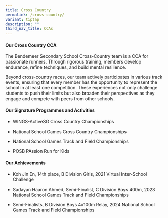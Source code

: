 ```yaml
---
title: Cross Country
permalink: /cross-country/
variant: tiptap
description: ""
third_nav_title: CCAs
---
```

<h4><strong>Our Cross Country CCA</strong></h4>
<p>The Bendemeer Secondary School Cross-Country team is a CCA for passionate
runners. Through rigorous training, members develop endurance, refine techniques,
and build mental resilience.</p>
<p>Beyond cross-country races, our team actively participates in various
track events, ensuring that every member has the opportunity to represent
the school in at least one competition. These experiences not only challenge
students to push their limits but also broaden their perspectives as they
engage and compete with peers from other schools.</p>
<h4><strong>Our Signature Programmes and Activities</strong></h4>
<ul data-tight="true" class="tight">
<li>
<p>WINGS-ActiveSG Cross Country Championships</p>
</li>
<li>
<p>National School Games Cross Country Championships</p>
</li>
<li>
<p>National School Games Track and Field Championships</p>
</li>
<li>
<p>POSB PAssion Run for Kids</p>
</li>
</ul>
<h4><strong>Our Achievements</strong></h4>
<ul data-tight="true" class="tight">
<li>
<p>Koh Jin En, 14th place, B Division Girls, 2021 Virtual Inter-School Challenge</p>
</li>
<li>
<p>Sadayan Haaron Ahmed, Semi-Finalist, C Division Boys 400m, 2023 National
School Games Track and Field Championships</p>
</li>
<li>
<p>Semi-Finalists, B Division Boys 4x100m Relay, 2024 National School Games
Track and Field Championships</p>
</li>
</ul>
<p></p>